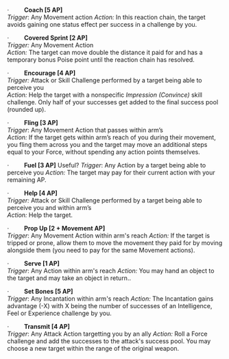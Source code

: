·         **Coach \[5 AP]**  
_Trigger_: Any Movement action
_Action:_ In this reaction chain, the target avoids gaining one status effect per success in a challenge by you.

·         **Covered Sprint \[2 AP]**  
_Trigger:_ Any Movement Action  
_Action:_ The target can move double the distance it paid for and has a temporary bonus Poise point until the reaction chain has resolved.

·         **Encourage \[4 AP]**  
_Trigger:_ Attack or Skill Challenge performed by a target being able to perceive you  
_Action:_ Help the target with a nonspecific _Impression (Convince)_ skill challenge. Only half of your successes get added to the final success pool (rounded up).

·         **Fling \[3 AP]**  
_Trigger_: Any Movement Action that passes within arm’s  
_Action:_ If the target gets within arm’s reach of you during their movement, you fling them across you and the target may move an additional steps equal to your Force, without spending any action points themselves.

·         **Fuel \[3 AP]**  Useful?
_Trigger_: Any Action by a target being able to perceive you
_Action:_ The target may pay for their current action with your remaining AP.

·         **Help \[4 AP]**  
_Trigger:_ Attack or Skill Challenge performed by a target being able to perceive you and within arm’s  
_Action:_ Help the target.

·         **Prop Up \[2 + Movement AP]**  
_Trigger_: Any Movement Action within arm's reach
_Action:_ If the target is tripped or prone, allow them to move the movement they paid for by moving alongside them (you need to pay for the same Movement actions).

·         **Serve \[1 AP]**  
_Trigger_: Any Action within arm's reach
_Action:_ You may hand an object to the target and may take an object in return..

·         **Set Bones \[5 AP]**  
_Trigger_: Any Incantation within arm's reach
_Action:_ The Incantation gains advantage (-X) with X being the number of successes of an Intelligence, Feel or Experience challenge by you.

·         **Transmit \[4 AP]**  
_Trigger_: Any Attack Action targetting you by an ally
_Action:_ Roll a Force challenge and add the successes to the attack's success pool. You may choose a new target within the range of the original weapon.